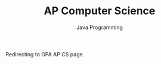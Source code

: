 ﻿---
layout: distill
title: AP Computer Science
subtitle: Java Programming
description: 2015 • 국제영재아카데미
logo: gpa-logo.png
img:
importance: 1
category: Gpa

redirect: https://aaron.kr/content/about/teaching/
---

Redirecting to GPA AP CS page.
